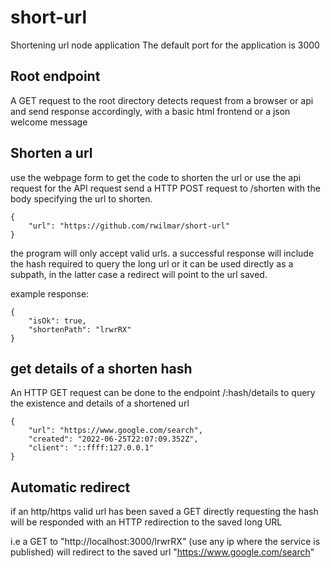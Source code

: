 # short-url
Shortening url node application
The default port for the application is 3000

## Root endpoint
A GET request to the root directory detects request from a browser or api and send response accordingly, with a basic html frontend or a json welcome message

## Shorten a url
use the webpage form to get the code to shorten the url or use the api request
for the API request send a HTTP POST request to /shorten with the body specifying the url to shorten.
```
{ 
    "url": "https://github.com/rwilmar/short-url"
}
```
the program will only accept valid urls.
a successful response will include the hash required to query the long url or it can be used directly as a subpath, in the latter case a redirect will point to the url saved.

example response:
```
{
    "isOk": true,
    "shortenPath": "lrwrRX"
}
```

## get details of a shorten hash
An HTTP GET request can be done to the endpoint /:hash/details to query the existence and details of a shortened url
```
{
    "url": "https://www.google.com/search",
    "created": "2022-06-25T22:07:09.352Z",
    "client": "::ffff:127.0.0.1"
}
```

## Automatic redirect
if an http/https valid url has been saved a GET directly requesting the hash will be responded with an HTTP redirection to the saved long URL

i.e a GET to "http://localhost:3000/lrwrRX" (use any ip where the service is published) will redirect to the saved url "https://www.google.com/search"


